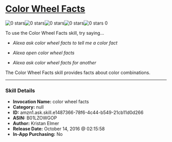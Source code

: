 # [Color Wheel Facts](http://alexa.amazon.com/#skills/amzn1.ask.skill.e1487366-78f6-4c44-b549-21cb11d0d266)
![0 stars](../../images/ic_star_border_black_18dp_1x.png)![0 stars](../../images/ic_star_border_black_18dp_1x.png)![0 stars](../../images/ic_star_border_black_18dp_1x.png)![0 stars](../../images/ic_star_border_black_18dp_1x.png)![0 stars](../../images/ic_star_border_black_18dp_1x.png) 0

To use the Color Wheel Facts skill, try saying...

* *Alexa ask color wheel facts to tell me a color fact*

* *Alexa open color wheel facts*

* *Alexa ask color wheel facts for another*

The Color Wheel Facts skill provides facts about color combinations.

***

### Skill Details

* **Invocation Name:** color wheel facts
* **Category:** null
* **ID:** amzn1.ask.skill.e1487366-78f6-4c44-b549-21cb11d0d266
* **ASIN:** B01LZOWGOP
* **Author:** Kristan Elmer
* **Release Date:** October 14, 2016 @ 02:15:58
* **In-App Purchasing:** No
